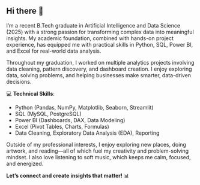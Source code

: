 ## Hi there 👋

I’m a recent B.Tech graduate in Artificial Intelligence and Data Science (2025) with a strong passion for transforming complex data into meaningful insights. My academic foundation, combined with hands-on project experience, has equipped me with practical skills in Python, SQL, Power BI, and Excel for real-world data analysis.

Throughout my graduation, I worked on multiple analytics projects involving data cleaning, pattern discovery, and dashboard creation. I enjoy exploring data, solving problems, and helping businesses make smarter, data-driven decisions.

💻 **Technical Skills**:
- Python (Pandas, NumPy, Matplotlib, Seaborn, Streamlit)
- SQL (MySQL, PostgreSQL)
- Power BI (Dashboards, DAX, Data Modeling)
- Excel (Pivot Tables, Charts, Formulas)
- Data Cleaning, Exploratory Data Analysis (EDA), Reporting

Outside of my professional interests, I enjoy exploring new places, doing artwork, and reading—all of which fuel my creativity and problem-solving mindset. I also love listening to soft music, which keeps me calm, focused, and energized.

**Let’s connect and create insights that matter!** 📊
